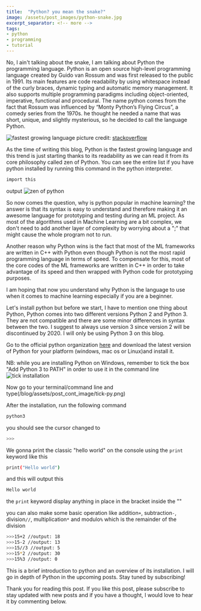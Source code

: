 ```yaml
---
title:  "Python? you mean the snake?"
image: /assets/post_images/python-snake.jpg
excerpt_separator: <!-- more -->
tags:
- python
- programming
- tutorial
---
```

No, I ain't talking about the snake, I am talking about Python the programming language. Python is an open source high-level programming language created by Guido van Rossum and was first released to the public in 1991. Its main features are code readability by using whitespace instead of the curly braces, dynamic typing and automatic memory management. It also supports multiple programming paradigms including object-oriented, imperative, functional and procedural.<!-- more --> The name python comes from the fact that Rossum was influenced by “Monty Python’s Flying Circus”, a comedy series from the 1970s. he thought he needed a name that was short, unique, and slightly mysterious, so he decided to call the language Python.

![fastest growing language](/blog/assets/post_cont_image/fastest-prg-lang.png)
picture credit: [stackoverflow](https://insights.stackoverflow.com/survey/2018)

As the time of writing this blog, Python is the fastest growing language and this trend is just starting thanks to its readability as we can read it from its core philosophy called zen of Python. You can see the entire list if you have python installed by running this command in the python interpreter.

```bash
import this
```

output
![zen of python](/blog/assets/post_cont_image/zen-py.png)

So now comes the question, why is python popular in machine learning? the answer is that its syntax is easy to understand and therefore making it an awesome language for prototyping and testing during an ML project. As most of the algorithms used in Machine Learning are a bit complex, we don't need to add another layer of complexity by worrying about a ";" that might cause the whole program not to run.

Another reason why Python wins is the fact that most of the ML frameworks are written in C++ with Python even though Python is not the most rapid programming language in terms of speed. To compensate for this, most of the core codes of the ML frameworks are written in C++ in order to take advantage of its speed and then wrapped with Python code for prototyping purposes.

I am hoping that now you understand why Python is the language to use when it comes to machine learning especially if you are a beginner.

Let's install python but before we start, I have to mention one thing about Python, Python comes into two different versions Python 2 and Python 3. They are not compatible and there are some minor differences in syntax between the two. I suggest to always use version 3 since version 2 will be discontinued by 2020. I will only be using Python 3 on this blog.

Go to the official python organization [here](https:https://www.python.org/downloads/) and download the latest version of Python for your platform (windows, mac os or Linux)and install it.

NB: while you are installing Python on Windows, remember to tick the box "Add Python 3 to PATH" in order to use it in the command line
![tick installation]()

Now go to your terminal/command line and type(/blog/assets/post_cont_image/tick-py.png)

After the installation, run the following command

```bash
python3
```

you should see the cursor changed to

```bash
>>>
```

We gonna print the classic "hello world" on the console using the `print` keyword like this

```bash
print("Hello world")
```

and this will output this

```bash
Hello world
```
the `print` keyword display anything in place in the bracket inside the ""

you can also make some basic operation like addition`+`, subtraction`-`, division`//`, multiplication`*` and modulo`%` which is the remainder of the division

```bash
>>>15+2 //output: 18
>>>15-2 //output: 13
>>>15//3 //output: 5
>>>15*2 //output: 30
>>>15%3 //output: 0
```

This is a brief introduction to python and an overview of its installation. I will go in depth of Python in the upcoming posts. Stay tuned by subscribing!

Thank you for reading this post. If you like this post, please subscribe to stay updated with new posts and if you have a thought, I would love to hear it by commenting below.